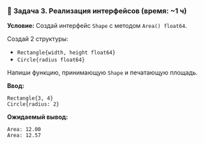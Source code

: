 ### 🔹 **Задача 3. Реализация интерфейсов (время: \~1 ч)**

**Условие:**
Создай интерфейс `Shape` с методом `Area() float64`.

Создай 2 структуры:

* `Rectangle{width, height float64}`
* `Circle{radius float64}`

Напиши функцию, принимающую `Shape` и печатающую площадь.

**Ввод:**

```
Rectangle{3, 4}
Circle{radius: 2}
```

**Ожидаемый вывод:**

```text
Area: 12.00
Area: 12.57
```